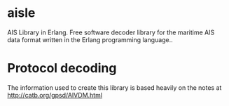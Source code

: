 # aisle
AIS Library in Erlang. Free software decoder library for the maritime AIS data format written in the Erlang programming language..

# Protocol decoding
The information used to create this library is based heavily on the notes at http://catb.org/gpsd/AIVDM.html

